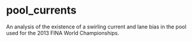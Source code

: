 # pool_currents
An analysis of the existence of a swirling current and lane bias in the pool used for the 2013 FINA World Championships.
